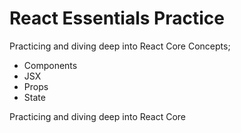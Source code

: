 # React Essentials Practice

Practicing and diving deep into React Core Concepts; 
- Components
- JSX
- Props
- State

Practicing and diving deep into React Core
